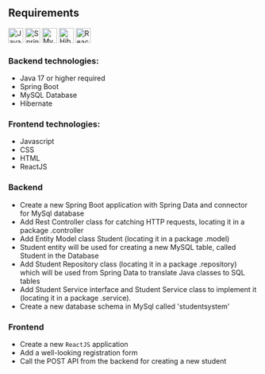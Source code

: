 ## Requirements
<a href="https://www.java.com/" title="Java"><img src="https://github.com/get-icon/geticon/raw/master/icons/java.svg" alt="Java" width="30px" height="30px"></a>
<a href="https://spring.io/" title="Spring"><img src="https://github.com/get-icon/geticon/raw/master/icons/spring.svg" alt="Spring" width="30px" height="30px"></a>
<a href="https://dev.mysql.com/" title="MySQL"><img src="https://github.com/get-icon/geticon/raw/master/icons/mysql.svg" alt="MySQL" width="30px" height="30px"></a>
<a href="https://hibernate.org/" title="Hibernate"><img src="https://github.com/get-icon/geticon/blob/master/icons/hibernate.svg" alt="Hibernate" width="30px" height="30px"></a>
<a href="https://reactjs.org/" title="React"><img src="https://github.com/get-icon/geticon/raw/master/icons/react.svg" alt="React" width="30px" height="30px"></a>

### Backend technologies:
- Java 17 or higher required
- Spring Boot
- MySQL Database
- Hibernate

### Frontend technologies:
- Javascript
- CSS
- HTML
- ReactJS

### Backend
- Create a new Spring Boot application with Spring Data and connector for MySql database
- Add Rest Controller class for catching HTTP requests, locating it in a package .controller
- Add Entity Model class Student (locating it in a package .model)
- Student entity will be used for creating a new MySQL table, called Student in the Database
- Add Student Repository class (locating it in a package .repository) which will be used from Spring Data to translate Java classes to SQL tables
- Add Student Service interface and Student Service class to implement it (locating it in a package .service).
- Create a new database schema in MySql called 'studentsystem'

### Frontend
- Create a new `ReactJS` application
- Add a well-looking registration form
- Call the POST API from the backend for creating a new student
